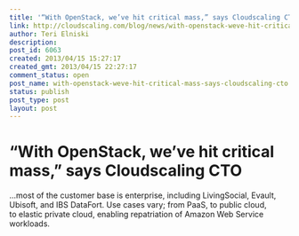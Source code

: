 ```yaml
---
title: '“With OpenStack, we’ve hit critical mass,” says Cloudscaling CTO'
link: http://cloudscaling.com/blog/news/with-openstack-weve-hit-critical-mass-says-cloudscaling-cto/
author: Teri Elniski
description: 
post_id: 6063
created: 2013/04/15 15:27:17
created_gmt: 2013/04/15 22:27:17
comment_status: open
post_name: with-openstack-weve-hit-critical-mass-says-cloudscaling-cto
status: publish
post_type: post
layout: post
---
```


# “With OpenStack, we’ve hit critical mass,” says Cloudscaling CTO

...most of the customer base is enterprise, including LivingSocial, Evault, Ubisoft, and IBS DataFort. Use cases vary; from PaaS, to public cloud, to elastic private cloud, enabling repatriation of Amazon Web Service workloads.
